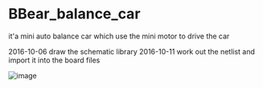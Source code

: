 # BBear_balance_car
it'a mini auto balance car which use the mini motor to drive the car

2016-10-06
draw the schematic library
2016-10-11
work out the netlist and import it into the board files

![image](https://github.com/bigbearishappy/BBear_balance_car/tree/master/doc/car_picture/IMG_20161207_220658.jpg)
